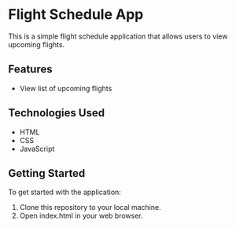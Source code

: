 # Flight Schedule App

This is a simple flight schedule application that allows users to view upcoming flights.

## Features

- View list of upcoming flights

## Technologies Used

- HTML
- CSS
- JavaScript

## Getting Started

To get started with the application:

1. Clone this repository to your local machine.
2. Open index.html in your web browser.
